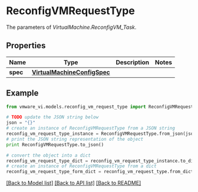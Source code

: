 # ReconfigVMRequestType

The parameters of *VirtualMachine.ReconfigVM_Task*. 

## Properties
Name | Type | Description | Notes
------------ | ------------- | ------------- | -------------
**spec** | [**VirtualMachineConfigSpec**](VirtualMachineConfigSpec.md) |  | 

## Example

```python
from vmware_vi.models.reconfig_vm_request_type import ReconfigVMRequestType

# TODO update the JSON string below
json = "{}"
# create an instance of ReconfigVMRequestType from a JSON string
reconfig_vm_request_type_instance = ReconfigVMRequestType.from_json(json)
# print the JSON string representation of the object
print ReconfigVMRequestType.to_json()

# convert the object into a dict
reconfig_vm_request_type_dict = reconfig_vm_request_type_instance.to_dict()
# create an instance of ReconfigVMRequestType from a dict
reconfig_vm_request_type_form_dict = reconfig_vm_request_type.from_dict(reconfig_vm_request_type_dict)
```
[[Back to Model list]](../README.md#documentation-for-models) [[Back to API list]](../README.md#documentation-for-api-endpoints) [[Back to README]](../README.md)


